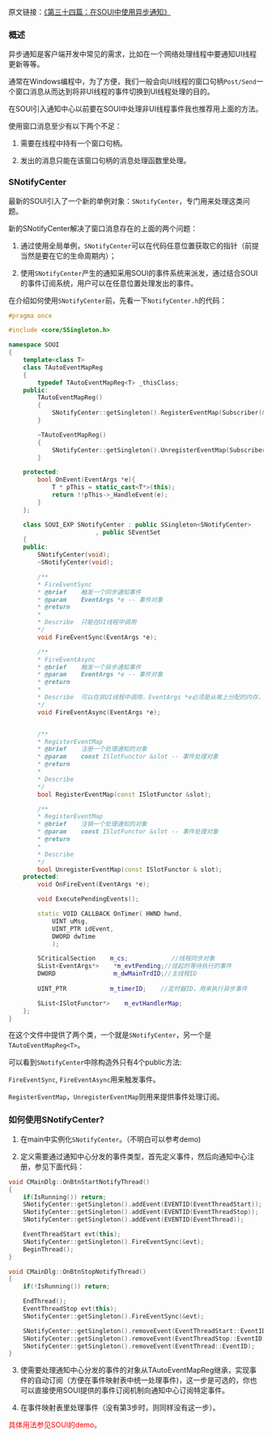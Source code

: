 原文链接：[《第三十四篇：在SOUI中使用异步通知》](http://www.cnblogs.com/setoutsoft/p/5642056.html)

### 概述
异步通知是客户端开发中常见的需求，比如在一个网络处理线程中要通知UI线程更新等等。

通常在Windows编程中，为了方便，我们一般会向UI线程的窗口句柄`Post/Send`一个窗口消息从而达到将非UI线程的事件切换到UI线程处理的目的。

在SOUI引入通知中心以前要在SOUI中处理非UI线程事件我也推荐用上面的方法。

使用窗口消息至少有以下两个不足：

1. 需要在线程中持有一个窗口句柄。

2. 发出的消息只能在该窗口句柄的消息处理函数里处理。

### SNotifyCenter
最新的SOUI引入了一个新的单例对象：`SNotifyCenter`，专门用来处理这类问题。

新的SNotifyCenter解决了窗口消息存在的上面的两个问题：

1. 通过使用全局单例，`SNotifyCenter`可以在代码任意位置获取它的指针（前提当然是要在它的生命周期内）；

2. 使用`SNotifyCenter`产生的通知采用SOUI的事件系统来派发，通过结合SOUI的事件订阅系统，用户可以在任意位置处理发出的事件。

在介绍如何使用`SNotifyCenter`前，先看一下`NotifyCenter.h`的代码：

```c++
#pragma once

#include <core/SSingleton.h>

namespace SOUI
{
    template<class T>
    class TAutoEventMapReg
    {
        typedef TAutoEventMapReg<T> _thisClass;
    public:
        TAutoEventMapReg()
        {
            SNotifyCenter::getSingleton().RegisterEventMap(Subscriber(&_thisClass::OnEvent,this));
        }

        ~TAutoEventMapReg()
        {
            SNotifyCenter::getSingleton().UnregisterEventMap(Subscriber(&_thisClass::OnEvent,this));
        }

    protected:
        bool OnEvent(EventArgs *e){
            T * pThis = static_cast<T*>(this);
            return !!pThis->_HandleEvent(e);
        }
    };

    class SOUI_EXP SNotifyCenter : public SSingleton<SNotifyCenter>
                        , public SEventSet
    {
    public:
        SNotifyCenter(void);
        ~SNotifyCenter(void);

        /**
        * FireEventSync
        * @brief    触发一个同步通知事件
        * @param    EventArgs *e -- 事件对象
        * @return    
        *
        * Describe  只能在UI线程中调用
        */
        void FireEventSync(EventArgs *e);

        /**
        * FireEventAsync
        * @brief    触发一个异步通知事件
        * @param    EventArgs *e -- 事件对象
        * @return    
        *
        * Describe  可以在非UI线程中调用，EventArgs *e必须是从堆上分配的内存，调用后使用Release释放引用计数
        */
        void FireEventAsync(EventArgs *e);


        /**
        * RegisterEventMap
        * @brief    注册一个处理通知的对象
        * @param    const ISlotFunctor &slot -- 事件处理对象
        * @return    
        *
        * Describe 
        */
        bool RegisterEventMap(const ISlotFunctor &slot);

        /**
        * RegisterEventMap
        * @brief    注销一个处理通知的对象
        * @param    const ISlotFunctor &slot -- 事件处理对象
        * @return    
        *
        * Describe 
        */
        bool UnregisterEventMap(const ISlotFunctor & slot);
    protected:
        void OnFireEvent(EventArgs *e);

        void ExecutePendingEvents();

        static VOID CALLBACK OnTimer( HWND hwnd,
            UINT uMsg,
            UINT_PTR idEvent,
            DWORD dwTime
            );

        SCriticalSection    m_cs;            //线程同步对象
        SList<EventArgs*>    *m_evtPending;//挂起的等待执行的事件
        DWORD                m_dwMainTrdID;//主线程ID
        
        UINT_PTR            m_timerID;    //定时器ID，用来执行异步事件

        SList<ISlotFunctor*>    m_evtHandlerMap;
    };
}
```

在这个文件中提供了两个类，一个就是`SNotifyCenter`，另一个是`TAutoEventMapReg<T>`。

可以看到`SNotifyCenter`中除构造外只有4个public方法: 

`FireEventSync`, `FireEventAsync`用来触发事件。

`RegisterEventMap`，`UnregisterEventMap`则用来提供事件处理订阅。

### 如何使用SNotifyCenter?

1. 在main中实例化`SNotifyCenter`。（不明白可以参考demo)

2. 定义需要通过通知中心分发的事件类型，首先定义事件，然后向通知中心注册，参见下面代码：

```c++
void CMainDlg::OnBtnStartNotifyThread()
{
    if(IsRunning()) return;
    SNotifyCenter::getSingleton().addEvent(EVENTID(EventThreadStart));
    SNotifyCenter::getSingleton().addEvent(EVENTID(EventThreadStop));
    SNotifyCenter::getSingleton().addEvent(EVENTID(EventThread));

    EventThreadStart evt(this);
    SNotifyCenter::getSingleton().FireEventSync(&evt);
    BeginThread();    
}

void CMainDlg::OnBtnStopNotifyThread()
{
    if(!IsRunning()) return;

    EndThread();
    EventThreadStop evt(this);
    SNotifyCenter::getSingleton().FireEventSync(&evt);

    SNotifyCenter::getSingleton().removeEvent(EventThreadStart::EventID);
    SNotifyCenter::getSingleton().removeEvent(EventThreadStop::EventID);
    SNotifyCenter::getSingleton().removeEvent(EventThread::EventID);
}
```

3. 使需要处理通知中心分发的事件的对象从TAutoEventMapReg继承，实现事件的自动订阅（方便在事件映射表中统一处理事件)，这一步是可选的，你也可以直接使用SOUI提供的事件订阅机制向通知中心订阅特定事件。

4. 在事件映射表里处理事件（没有第3步时，则同样没有这一步）。

<font color=red>具体用法参见SOUI的demo。</font>

